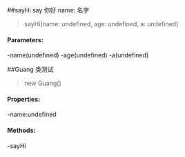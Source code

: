 ##sayHi
say 你好
name: 名字
>sayHi(name: undefined, age: undefined, a: undefined)
#### Parameters:
-name(undefined)
-age(undefined)
-a(undefined)

##Guang
类测试
> new Guang()
#### Properties:
-name:undefined
#### Methods:
-sayHi


